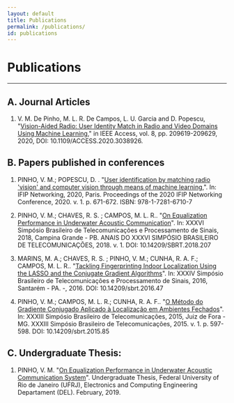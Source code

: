 ```yaml
---
layout: default
title: Publications
permalink: /publications/
id: publications
---
```


# Publications
---
## A. Journal Articles
1. V. M. De Pinho, M. L. R. De Campos, L. U. Garcia and D. Popescu, "[Vision-Aided Radio: User Identity Match in Radio and Video Domains Using Machine Learning](https://ieeexplore.ieee.org/document/9262943/)," in IEEE Access, vol. 8, pp. 209619-209629, 2020, DOI: 10.1109/ACCESS.2020.3038926.

## B. Papers published in conferences
1. PINHO, V. M.; POPESCU, D. . "[User identification by matching radio 'vision' and computer vision through means of machine learning](https://ieeexplore.ieee.org/document/9142812),". In: IFIP Networking, 2020, Paris. Proceedings of the 2020 IFIP Networking Conference, 2020. v. 1. p. 671-672. ISBN: 978-1-7281-6710-7

2. PINHO, V. M.; CHAVES, R. S. ; CAMPOS, M. L. R.. "[On Equalization Performance in Underwater Acoustic Communication](https://www.researchgate.net/publication/326378250_On_Equalization_Performance_in_Underwater_Acoustic_Communication?_sg=54PA0udLekDiwv-VEnKBS3aCdjgjCkkhKXoEUotKK3GF-gwQksExU_i8FunUzEFTeqPfl4ehEyeqrw.DvOO58Cklc1ucky2V1sXcMAR3walp8-WoV_dpbF0RGBhBGaX_TeYVX3_gY7K8JtbigjEcyBg3xLHvFMiX2D4qg&_sgd%5Bnc%5D=1&_sgd%5Bncwor%5D=0)". In: XXXVI Simpósio Brasileiro de Telecomunicações e Processamento de Sinais, 2018, Campina Grande - PB. ANAIS DO XXXVI SIMPÓSIO BRASILEIRO DE TELECOMUNICAÇÕES, 2018. v. 1. DOI: 10.14209/SBRT.2018.207

3. MARINS, M. A.; CHAVES, R. S. ; PINHO, V. M.; CUNHA, R. A. F.; CAMPOS, M. L. R.. "[Tackling Fingerprinting Indoor Localization Using the LASSO and the Conjugate Gradient Algorithms](https://www.researchgate.net/publication/312936131_Tackling_Fingerprinting_Indoor_Localization_Using_the_LASSO_and_the_Conjugate_Gradient_Algorithms?_sg=54PA0udLekDiwv-VEnKBS3aCdjgjCkkhKXoEUotKK3GF-gwQksExU_i8FunUzEFTeqPfl4ehEyeqrw.DvOO58Cklc1ucky2V1sXcMAR3walp8-WoV_dpbF0RGBhBGaX_TeYVX3_gY7K8JtbigjEcyBg3xLHvFMiX2D4qg&_sgd%5Bnc%5D=1&_sgd%5Bncwor%5D=0)". In: XXXIV Simpósio Brasileiro de Telecomunicações e Processamento de Sinais, 2016, Santarém - PA. -, 2016. DOI: 10.14209/sbrt.2016.47

4. PINHO, V. M.; CAMPOS, M. L. R.; CUNHA, R. A. F.. "[O Método do Gradiente Conjugado Aplicado à Localização em Ambientes Fechados](https://www.researchgate.net/publication/325766189_O_Metodo_do_Gradiente_Conjugado_Aplicado_a_Localizacao_em_Ambientes_Fechados)". In: XXXIII Simpósio Brasileiro de Telecomunicações, 2015, Juiz de Fora - MG. XXXIII Simpósio Brasileiro de Telecomunicações, 2015. v. 1. p. 597-598. DOI: 10.14209/sbrt.2015.85

## C. Undergraduate Thesis:

1. PINHO, V. M. "[On Equalization Performance in Underwater Acoustic Communication System](https://www.researchgate.net/publication/331529947_On_Equalization_Performance_in_Underwater_Acoustic_Communication_System)". Undergraduate Thesis, Federal University of Rio de Janeiro (UFRJ), Electronics and Computing Engineering Departament (DEL). February, 2019.
